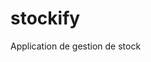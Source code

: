 # stockify
Application de gestion de stock
<!DOCTYPE html>
<html lang="fr">
    <head>
        <title>stockify</title>
    </head>

</html>

